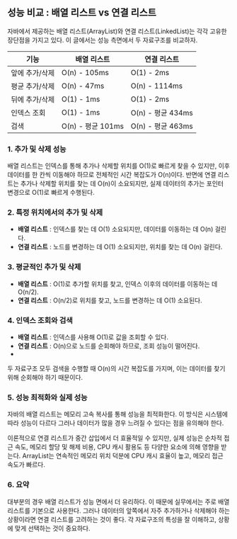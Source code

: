 ## 성능 비교 : 배열 리스트 vs 연결 리스트
자바에서 제공하는 배열 리스트(ArrayList)와 연결 리스트(LinkedList)는 각각 고유한 장단점을 가지고 있다. 이 글에서는 성능 측면에서 두 자료구조를 비교하자.

| 기능       | 배열 리스트          | 연결 리스트          |
| -------- | --------------- | --------------- |
| 앞에 추가/삭제 | O(n) - 105ms    | O(1) - 2ms      |
| 평균 추가/삭제 | O(n) - 47ms     | O(n) - 1114ms   |
| 뒤에 추가/삭제 | O(1) - 1ms      | O(1) - 2ms      |
| 인덱스 조회   | O(1) - 1ms      | O(n) - 평균 434ms |
| 검색       | O(n) - 평균 101ms | O(n) - 평균 463ms |

### 1. 추가 및 삭제 성능
배열 리스트는 인덱스를 통해 추가나 삭제할 위치를 O(1)로 빠르게 찾을 수 있지만, 이후 데이터를 한 칸씩 이동해야 하므로 전체적인 시간 복잡도가 O(n)이다. 반면에 연결 리스트는 추가나 삭제할 위치를 찾는 데 O(n)이 소요되지만, 실제 데이터의 추가는 포인터 변경으로 O(1)로 빠르게 수행된다.

### 2. 특정 위치에서의 추가 및 삭제
- **배열 리스트** : 인덱스를 찾는 데 O(1) 소요되지만, 데이터를 이동하는 데 O(n) 걸린다.
- **연결 리스트** : 노드를 변경하는 데 O(1) 소요되지만, 위치를 찾는 데 O(n) 걸린다.

### 3. 평균적인 추가 및 삭제
- **배열 리스트** : O(1)로 추가할 위치를 찾고, 인덱스 이후의 데이터를 이동하는 데 O(n/2).
- **연결 리스트** : O(n/2)로 위치를 찾고, 노드를 변경하는 데 O(1) 소요된다.

### 4. 인덱스 조회와 검색
- **배열 리스트** : 인덱스를 사용해 O(1)로 값을 조회할 수 있다.
- **연결 리스트** : O(n)으로 노드를 순회해야 하므로, 조회 성능이 떨어진다.
- 
두 자료구조 모두 검색을 수행할 때 O(n)의 시간 복잡도를 가지며, 이는 데이터를 찾기 위해 순회해야 하기 때문이다.

### 5. 성능 최적화와 실제 성능
자바의 배열 리스트는 메모리 고속 복사를 통해 성능을 최적화한다. 이 방식은 시스템에 따라 성능이 다르다 그러나 데이터가 많을 경우 느려질 수 있다는 점을 유의해야 한다.

이론적으로 연결 리스트가 중간 삽입에서 더 효율적일 수 있지만, 실제 성능은 순차적 접근 속도, 메모리 할당 및 해제 비용, CPU 캐시 활용도 등 다양한 요소에 의해 영향을 받는다. ArrayList는 연속적인 메모리 위치 덕분에 CPU 캐시 효율이 높고, 메모리 접근 속도가 빠르다.
### 6. 요약
대부분의 경우 배열 리스트가 성능 면에서 더 유리하다. 이 때문에 실무에서는 주로 배열 리스트를 기본으로 사용한다. 그러나 데이터의 앞쪽에서 자주 추가하거나 삭제해야 하는 상황이라면 연결 리스트를 고려하는 것이 좋다. 각 자료구조의 특성을 잘 이해하고, 상황에 맞게 선택하는 것이 중요하다.

